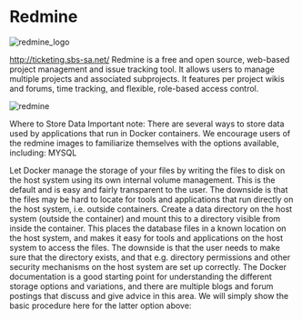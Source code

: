 # Redmine 

![redmine_logo](https://github.com/hesh3am/Redmine/assets/34006266/ec5b7369-14d2-419f-875b-25e0a4a80445)

http://ticketing.sbs-sa.net/
Redmine is a free and open source, web-based project management and issue tracking tool. It allows users to manage multiple projects and associated subprojects. It features per project wikis and forums, time tracking, and flexible, role-based access control.

![redmine](https://github.com/hesh3am/Redmine/assets/34006266/06fa0836-3303-4a31-858f-e26c12d4385b)

Where to Store Data
Important note: There are several ways to store data used by applications that run in Docker containers. We encourage users of the redmine images to familiarize themselves with the options available, including: MYSQL

Let Docker manage the storage of your files by writing the files to disk on the host system using its own internal volume management. This is the default and is easy and fairly transparent to the user. The downside is that the files may be hard to locate for tools and applications that run directly on the host system, i.e. outside containers.
Create a data directory on the host system (outside the container) and mount this to a directory visible from inside the container. This places the database files in a known location on the host system, and makes it easy for tools and applications on the host system to access the files. The downside is that the user needs to make sure that the directory exists, and that e.g. directory permissions and other security mechanisms on the host system are set up correctly.
The Docker documentation is a good starting point for understanding the different storage options and variations, and there are multiple blogs and forum postings that discuss and give advice in this area. We will simply show the basic procedure here for the latter option above:

